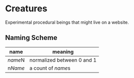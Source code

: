 # Creatures

Experimental procedural beings that might live on a website.

## Naming Scheme

| name | meaning |
| ---- | ------- |
| *name*N | normalized between 0 and 1 |
| n*Name* | a count of *name*s |
